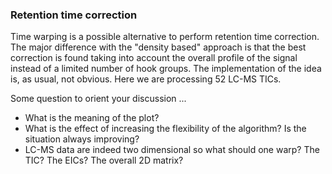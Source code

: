 ### Retention time correction
Time warping is a possible alternative to perform retention time correction. The major difference with the "density based" approach is that the best correction is found taking into account the overall profile of the signal instead of a limited number of hook groups. The implementation of the idea is, as usual, not obvious. Here we are processing 52 LC-MS TICs.

Some question to orient your discussion ...

* What is the meaning of the plot?
* What is the effect of increasing the flexibility of the algorithm? Is the situation always improving?
* LC-MS data are indeed two dimensional so what should one warp? The TIC? The EICs? The overall 2D matrix?
